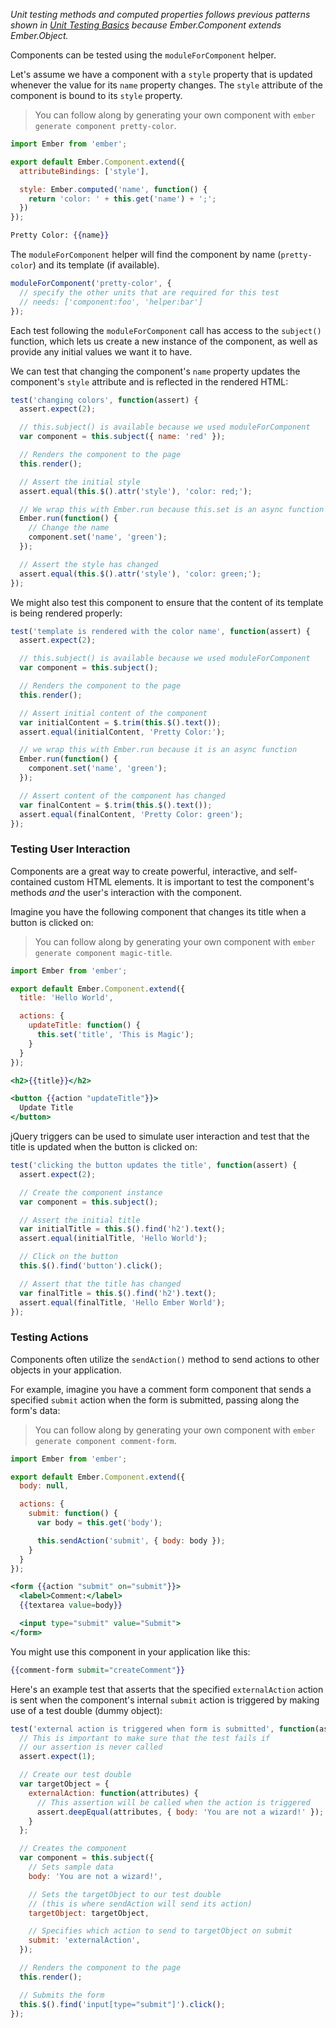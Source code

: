 _Unit testing methods and computed properties follows previous patterns shown
in [Unit Testing Basics] because Ember.Component extends Ember.Object._

Components can be tested using the `moduleForComponent` helper.

Let's assume we have a component with a `style` property that is updated
whenever the value for its `name` property changes. The `style` attribute of the
component is bound to its `style` property.

> You can follow along by generating your own component with `ember generate
> component pretty-color`.

```app/components/pretty-color.js
import Ember from 'ember';

export default Ember.Component.extend({
  attributeBindings: ['style'],

  style: Ember.computed('name', function() {
    return 'color: ' + this.get('name') + ';';
  })
});
```

```app/templates/components/pretty-color.hbs
Pretty Color: {{name}}
```

The `moduleForComponent` helper will find the component by name (`pretty-color`)
and its template (if available).

```tests/unit/components/pretty-color-test.js
moduleForComponent('pretty-color', {
  // specify the other units that are required for this test
  // needs: ['component:foo', 'helper:bar']
});
```

Each test following the `moduleForComponent` call has access to the `subject()`
function, which lets us create a new instance of the component, as well as
provide any initial values we want it to have.

We can test that changing the component's `name` property updates the
component's `style` attribute and is reflected in the  rendered HTML:

```tests/unit/components/pretty-color-test.js
test('changing colors', function(assert) {
  assert.expect(2);

  // this.subject() is available because we used moduleForComponent
  var component = this.subject({ name: 'red' });

  // Renders the component to the page
  this.render();

  // Assert the initial style
  assert.equal(this.$().attr('style'), 'color: red;');

  // We wrap this with Ember.run because this.set is an async function
  Ember.run(function() {
    // Change the name
    component.set('name', 'green');
  });

  // Assert the style has changed
  assert.equal(this.$().attr('style'), 'color: green;');
});
```

We might also test this component to ensure that the content of its template is
being rendered properly:

```tests/unit/components/pretty-color-test.js
test('template is rendered with the color name', function(assert) {
  assert.expect(2);

  // this.subject() is available because we used moduleForComponent
  var component = this.subject();

  // Renders the component to the page
  this.render();

  // Assert initial content of the component
  var initialContent = $.trim(this.$().text());
  assert.equal(initialContent, 'Pretty Color:');

  // we wrap this with Ember.run because it is an async function
  Ember.run(function() {
    component.set('name', 'green');
  });

  // Assert content of the component has changed
  var finalContent = $.trim(this.$().text());
  assert.equal(finalContent, 'Pretty Color: green');
});
```

### Testing User Interaction

Components are a great way to create powerful, interactive, and self-contained
custom HTML elements. It is important to test the component's methods _and_ the
user's interaction with the component.

Imagine you have the following component that changes its title when a button is
clicked on:

> You can follow along by generating your own component with `ember generate
> component magic-title`.

```app/components/magic-title.js
import Ember from 'ember';

export default Ember.Component.extend({
  title: 'Hello World',

  actions: {
    updateTitle: function() {
      this.set('title', 'This is Magic');
    }
  }
});
```

```app/templates/components/magic-title.hbs
<h2>{{title}}</h2>

<button {{action "updateTitle"}}>
  Update Title
</button>
```

jQuery triggers can be used to simulate user interaction and test that the title
is updated when the button is clicked on:

```tests/unit/components/magic-title-test.js
test('clicking the button updates the title', function(assert) {
  assert.expect(2);

  // Create the component instance
  var component = this.subject();

  // Assert the initial title
  var initialTitle = this.$().find('h2').text();
  assert.equal(initialTitle, 'Hello World');

  // Click on the button
  this.$().find('button').click();

  // Assert that the title has changed
  var finalTitle = this.$().find('h2').text();
  assert.equal(finalTitle, 'Hello Ember World');
});
```

### Testing Actions

Components often utilize the `sendAction()` method to send actions to other
objects in your application.

For example, imagine you have a comment form component that sends a specified
`submit` action when the form is submitted, passing along the form's data:

> You can follow along by generating your own component with `ember generate
> component comment-form`.

```app/components/comment-form.js
import Ember from 'ember';

export default Ember.Component.extend({
  body: null,

  actions: {
    submit: function() {
      var body = this.get('body');

      this.sendAction('submit', { body: body });
    }
  }
});
```

```app/templates/components/comment-form.hbs
<form {{action "submit" on="submit"}}>
  <label>Comment:</label>
  {{textarea value=body}}

  <input type="submit" value="Submit">
</form>
```

You might use this component in your application like this:

```handlebars
{{comment-form submit="createComment"}}
```

Here's an example test that asserts that the specified `externalAction` action
is sent when the component's internal `submit` action is triggered by making use
of a test double (dummy object):

```tests/unit/components/comment-form-test.js
test('external action is triggered when form is submitted', function(assert) {
  // This is important to make sure that the test fails if
  // our assertion is never called
  assert.expect(1);

  // Create our test double
  var targetObject = {
    externalAction: function(attributes) {
      // This assertion will be called when the action is triggered
      assert.deepEqual(attributes, { body: 'You are not a wizard!' });
    }
  };

  // Creates the component
  var component = this.subject({
    // Sets sample data
    body: 'You are not a wizard!',

    // Sets the targetObject to our test double
    // (this is where sendAction will send its action)
    targetObject: targetObject,

    // Specifies which action to send to targetObject on submit
    submit: 'externalAction',
  });

  // Renders the component to the page
  this.render();

  // Submits the form
  this.$().find('input[type="submit"]').click();
});
```

<!---
### Components Using Other Components

Sometimes components are easier to maintain if they're broken up into parent and child
components. Here is a simple example:

```app/components/my-album.js
import layout from '../templates/components/my-kittens';

export default Ember.Component.extend({
  layout: layout,
  tagName: 'img',
  attributeBindings: ['width', 'height', 'src'],
  src: Ember.computed('width', 'height', function() {
    return 'http://placekitten.com/' + this.get('width') + '/' + this.get('height');
  })
});
```

```app/templates/components/my-album.hbs
<h3>{{title}}</h3>
{{yield}}
```

```app/components/my-kitten.js
import layout from '../templates/components/my-kitten';

export default Ember.Component.extend({
  layout: layout,
  tagName: 'img',
  attributeBindings: ['width', 'height', 'src'],
  src: Ember.computed('width', 'height', function() {
    return 'http://placekitten.com/' + this.get('width') + '/' + this.get('height');
  })
});
```

Usage of this component might look something like this:

```handlebars
{{#my-album title="Cats"}}
  {{my-kitten width="200" height="300"}}
  {{my-kitten width="100" height="100"}}
  {{my-kitten width="50" height="50"}}
{{/my-album}}
```

Using the `needs` callback greatly simplifies testing components
with a parent-child relationship.

```tests/unit/components/my-album-test.js
moduleForComponent('my-album', {
  // specify the other units that are required for this test
  needs: ['component:my-kitten']
});


test('renders kittens', function(assert) {
  assert.expect(2);

  // component instance
  var component = this.subject({
    title: 'Cats',
    template: Ember.Handlebars.compile(
      '{{my-kitten width="200" height="300"}}' +
      '{{my-kitten width="100" height="100"}}' +
      '{{my-kitten width="50" height="50"}}'
    )
  });

  // Render the component
  this.$();

  // perform assertions
  assert.equal(this.$().find('h3:contains("Cats")').length, 1);
  assert.equal(this.$().find('img').length, 3);
});
```
-->

[Unit Testing Basics]: unit-testing-basics
